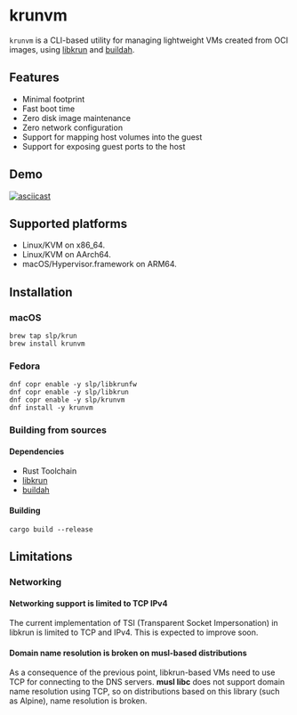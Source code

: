 # krunvm

```krunvm``` is a CLI-based utility for managing lightweight VMs created from OCI images, using [libkrun](https://github.com/containers/libkrun) and [buildah](https://github.com/containers/buildah).

## Features

* Minimal footprint
* Fast boot time
* Zero disk image maintenance
* Zero network configuration
* Support for mapping host volumes into the guest
* Support for exposing guest ports to the host

## Demo

[![asciicast](https://asciinema.org/a/CGtTS93VsdzWwUfkY1kqVnaik.svg)](https://asciinema.org/a/CGtTS93VsdzWwUfkY1kqVnaik)

## Supported platforms

- Linux/KVM on x86_64.
- Linux/KVM on AArch64.
- macOS/Hypervisor.framework on ARM64.

## Installation

### macOS

```
brew tap slp/krun
brew install krunvm
```

### Fedora

```
dnf copr enable -y slp/libkrunfw
dnf copr enable -y slp/libkrun
dnf copr enable -y slp/krunvm
dnf install -y krunvm
```

### Building from sources

#### Dependencies

* Rust Toolchain
* [libkrun](https://github.com/containers/libkrun)
* [buildah](https://github.com/containers/buildah)

#### Building

```
cargo build --release
```

## Limitations

### Networking

#### Networking support is limited to TCP IPv4

The current implementation of TSI (Transparent Socket Impersonation)
in libkrun is limited to TCP and IPv4. This is expected to improve
soon.

#### Domain name resolution is broken on musl-based distributions

As a consequence of the previous point, libkrun-based VMs need to use
TCP for connecting to the DNS servers. **musl libc** does not support
domain name resolution using TCP, so on distributions based on this
library (such as Alpine), name resolution is broken.

